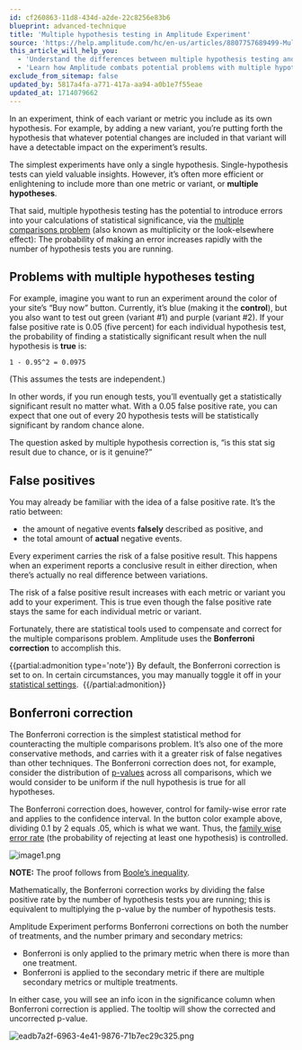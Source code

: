 ```yaml
---
id: cf260863-11d8-434d-a2de-22c8256e83b6
blueprint: advanced-technique
title: 'Multiple hypothesis testing in Amplitude Experiment'
source: 'https://help.amplitude.com/hc/en-us/articles/8807757689499-Multiple-hypothesis-testing-in-Amplitude-Experiment'
this_article_will_help_you:
  - 'Understand the differences between multiple hypothesis testing and single-hypothesis testing'
  - 'Learn how Amplitude combats potential problems with multiple hypothesis testing'
exclude_from_sitemap: false
updated_by: 5817a4fa-a771-417a-aa94-a0b1e7f55eae
updated_at: 1714079662
---
```

In an experiment, think of each variant or metric you include as its own hypothesis. For example, by adding a new variant, you’re putting forth the hypothesis that whatever potential changes are included in that variant will have a detectable impact on the experiment’s results. 

The simplest experiments have only a single hypothesis. Single-hypothesis tests can yield valuable insights. However, it’s often more efficient or enlightening to include more than one metric or variant, or **multiple hypotheses**.

That said, multiple hypothesis testing has the potential to introduce errors into your calculations of statistical significance, via the [multiple comparisons problem](https://en.wikipedia.org/wiki/Multiple_comparisons_problem) (also known as multiplicity or the look-elsewhere effect): The probability of making an error increases rapidly with the number of hypothesis tests you are running.

## Problems with multiple hypotheses testing

For example, imagine you want to run an experiment around the color of your site’s “Buy now” button. Currently, it’s blue (making it the **control**), but you also want to test out green (variant #1) and purple (variant #2). If your false positive rate is 0.05 (five percent) for each individual hypothesis test, the probability of finding a statistically significant result when the null hypothesis is **true** is:

`1 - 0.95^2 = 0.0975`

(This assumes the tests are independent.)

In other words, if you run enough tests, you’ll eventually get a statistically significant result no matter what. With a 0.05 false positive rate, you can expect that one out of every 20 hypothesis tests will be statistically significant by random chance alone.

The question asked by multiple hypothesis correction is, “is this stat sig result due to chance, or is it genuine?”

## False positives

You may already be familiar with the idea of a false positive rate. It’s the ratio between:  

* the amount of negative events **falsely** described as positive, and
* the total amount of **actual** negative events.

Every experiment carries the risk of a false positive result. This happens when an experiment reports a conclusive result in either direction, when there’s actually no real difference between variations.

The risk of a false positive result increases with each metric or variant you add to your experiment. This is true even though the false positive rate stays the same for each individual metric or variant.

Fortunately, there are statistical tools used to compensate and correct for the multiple comparisons problem. Amplitude uses the **Bonferroni correction** to accomplish this.

{{partial:admonition type='note'}}
 By default, the Bonferroni correction is set to on. In certain circumstances, you may manually toggle it off in your [statistical settings](/experiment/workflow/finalize-statistical-preferences). 
{{/partial:admonition}}

## Bonferroni correction

The Bonferroni correction is the simplest statistical method for counteracting the multiple comparisons problem. It’s also one of the more conservative methods, and carries with it a greater risk of false negatives than other techniques. The Bonferroni correction does not, for example, consider the distribution of [p-values](https://en.wikipedia.org/wiki/P-value) across all comparisons, which we would consider to be uniform if the null hypothesis is true for all hypotheses.

The Bonferroni correction does, however, control for family-wise error rate and applies to the confidence interval. In the button color example above, dividing 0.1 by 2 equals .05, which is what we want. Thus, the [family wise error rate](https://en.wikipedia.org/wiki/Family-wise_error_rate) (the probability of rejecting at least one hypothesis) is controlled. 

![image1.png](/output/img/advanced-techniques/image1-png.png)

**NOTE:** The proof follows from [Boole’s inequality](https://en.wikipedia.org/wiki/Boole%27s_inequality).

Mathematically, the Bonferroni correction works by dividing the false positive rate by the number of hypothesis tests you are running; this is equivalent to multiplying the p-value by the number of hypothesis tests.

Amplitude Experiment performs Bonferroni corrections on both the number of treatments, and the number primary and secondary metrics: 

* Bonferroni is only applied to the primary metric when there is more than one treatment.
* Bonferroni is applied to the secondary metric if there are multiple secondary metrics or multiple treatments.

In either case, you will see an info icon in the significance column when Bonferroni correction is applied. The tooltip will show the corrected and uncorrected p-value. 

![eadb7a2f-6963-4e41-9876-71b7ec29c325.png](/output/img/advanced-techniques/eadb7a2f-6963-4e41-9876-71b7ec29c325-png.png)